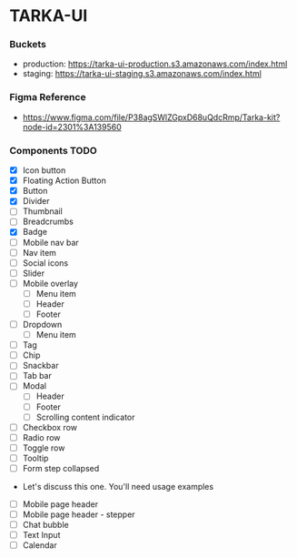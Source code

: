 # TARKA-UI

### Buckets
- production: https://tarka-ui-production.s3.amazonaws.com/index.html
- staging: https://tarka-ui-staging.s3.amazonaws.com/index.html 

### Figma Reference
- https://www.figma.com/file/P38agSWlZGpxD68uQdcRmp/Tarka-kit?node-id=2301%3A139560


### Components TODO
- [x] Icon button
- [x] Floating Action Button
- [x] Button
- [x] Divider
- [ ] Thumbnail
- [ ] Breadcrumbs
- [x] Badge
- [ ] Mobile nav bar
- [ ] Nav item
- [ ] Social icons
- [ ] Slider
- [ ] Mobile overlay
  - [ ] Menu item
  - [ ] Header
  - [ ] Footer
- [ ] Dropdown
  - [ ] Menu item
- [ ] Tag
- [ ] Chip
- [ ] Snackbar
- [ ] Tab bar
- [ ] Modal
  - [ ] Header
  - [ ] Footer
  - [ ] Scrolling content indicator
- [ ] Checkbox row
- [ ] Radio row
- [ ] Toggle row
- [ ] Tooltip
- [ ] Form step collapsed
 * Let's discuss this one. You'll need usage examples
- [ ] Mobile page header
- [ ] Mobile page header - stepper
- [ ] Chat bubble
- [ ] Text Input
- [ ] Calendar
